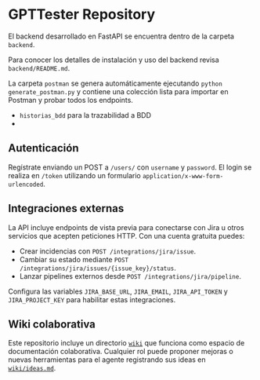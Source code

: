 # GPTTester Repository

El backend desarrollado en FastAPI se encuentra dentro de la carpeta `backend`.

Para conocer los detalles de instalación y uso del backend revisa `backend/README.md`.

La carpeta `postman` se genera automáticamente ejecutando `python generate_postman.py` y
contiene una colección lista para importar en Postman y probar todos los endpoints.
- `historias_bdd` para la trazabilidad a BDD
- 
## Autenticación

Regístrate enviando un POST a `/users/` con `username` y `password`. El login se realiza en `/token` utilizando un formulario `application/x-www-form-urlencoded`.

## Integraciones externas

La API incluye endpoints de vista previa para conectarse con Jira u otros servicios que acepten peticiones HTTP. Con una cuenta gratuita puedes:

- Crear incidencias con `POST /integrations/jira/issue`.
- Cambiar su estado mediante `POST /integrations/jira/issues/{issue_key}/status`.
- Lanzar pipelines externos desde `POST /integrations/jira/pipeline`.

Configura las variables `JIRA_BASE_URL`, `JIRA_EMAIL`, `JIRA_API_TOKEN` y `JIRA_PROJECT_KEY` para habilitar estas integraciones.

## Wiki colaborativa

Este repositorio incluye un directorio [`wiki`](wiki/) que funciona como espacio de documentación colaborativa. Cualquier rol puede proponer mejoras o nuevas herramientas para el agente registrando sus ideas en [`wiki/ideas.md`](wiki/ideas.md).
